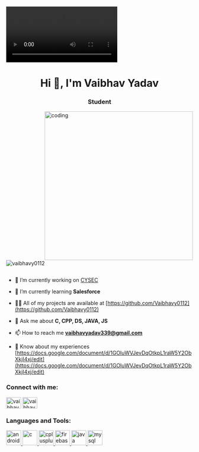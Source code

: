 ![logo](https://github.com/Vaibhavy0112/Vaibhavy0112/blob/main/To%20my%20GITHUB.mp4)
<h1 align="center">Hi 👋, I'm Vaibhav Yadav</h1>
<h3 align="center">Student</h3>

<img align="right" alt="coding" width="400" src="https://user-images.githubusercontent.com/55389276/140866485-8fb1c876-9a8f-4d6a-98dc-08c4981eaf70.gif">

<p align="left"> <img src="https://komarev.com/ghpvc/?username=vaibhavy0112&label=Profile%20views&color=0e75b6&style=flat" alt="vaibhavy0112" /> </p>

<p align="left"> <a href="https://twitter.com/" target="blank"><img src="https://img.shields.io/twitter/follow/?logo=twitter&style=for-the-badge.jpg" alt="" /></a> </p>

- 🔭 I’m currently working on [CYSEC](https://github.com/Vaibhavy0112/CYSEC)

- 🌱 I’m currently learning **Salesforce**

- 👨‍💻 All of my projects are available at [https://github.com/Vaibhavy0112](https://github.com/Vaibhavy0112)

- 💬 Ask me about **C, CPP, DS, JAVA, JS**

- 📫 How to reach me **vaibhavyadav339@gmail.com**

- 📄 Know about my experiences [https://docs.google.com/document/d/1GOluWVJevDqOtkpL1raW5Y2ObXkjI4xj/edit](https://docs.google.com/document/d/1GOluWVJevDqOtkpL1raW5Y2ObXkjI4xj/edit)

<h3 align="left">Connect with me:</h3>
<p align="left">
<a href="https://linkedin.com/in/vaibhav yadav" target="blank"><img align="center" src="https://upload.wikimedia.org/wikipedia/commons/thumb/8/81/LinkedIn_icon.svg/2048px-LinkedIn_icon.svg.png" alt="vaibhav yadav" height="30" width="40" /></a>
<a href="https://instagram.com/vaibhav_yadav_.__" target="blank"><img align="center" src="https://upload.wikimedia.org/wikipedia/commons/thumb/e/e7/Instagram_logo_2016.svg/2048px-Instagram_logo_2016.svg.png" alt="vaibhav_yadav_.__" height="30" width="40" /></a>
</p>

<h3 align="left">Languages and Tools:</h3>
<p align="left"> <a href="https://developer.android.com" target="_blank" rel="noreferrer"> <img src="https://upload.wikimedia.org/wikipedia/commons/thumb/e/e3/Android_Studio_Icon_%282014-2019%29.svg/1200px-Android_Studio_Icon_%282014-2019%29.svg.png" alt="android" width="40" height="40"/> </a> <a href="https://www.cprogramming.com/" target="_blank" rel="noreferrer"> <img src="https://upload.wikimedia.org/wikipedia/commons/thumb/1/18/C_Programming_Language.svg/926px-C_Programming_Language.svg.png" alt="c" width="40" height="40"/> </a> <a href="https://www.w3schools.com/cpp/" target="_blank" rel="noreferrer"> <img src="https://upload.wikimedia.org/wikipedia/commons/thumb/1/18/ISO_C%2B%2B_Logo.svg/1822px-ISO_C%2B%2B_Logo.svg.png" alt="cplusplus" width="40" height="40"/> </a> <a href="https://firebase.google.com/" target="_blank" rel="noreferrer"> <img src="https://www.vectorlogo.zone/logos/firebase/firebase-icon.svg" alt="firebase" width="40" height="40"/> </a> <a href="https://www.java.com" target="_blank" rel="noreferrer"> <img src="https://www.svgrepo.com/show/184143/java.svg" alt="java" width="40" height="40"/> </a> <a href="https://www.mysql.com/" target="_blank" rel="noreferrer"> <img src="https://download.logo.wine/logo/MySQL/MySQL-Logo.wine.png" alt="mysql" width="40" height="40"/> </a> </p>




